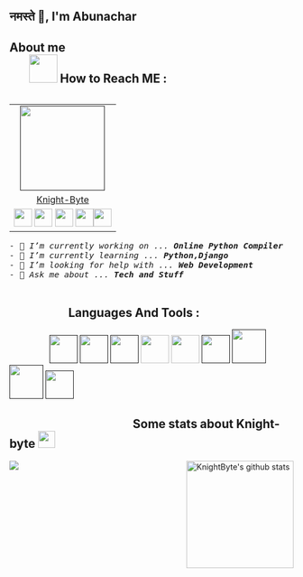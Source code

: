 
## नमस्ते 🙏, I'm Abunachar

## About me &nbsp; &nbsp; &nbsp; &nbsp; &nbsp; &nbsp; &nbsp; &nbsp; &nbsp; &nbsp; &nbsp; &nbsp; &nbsp; &nbsp; &nbsp; &nbsp; &nbsp; &nbsp; &nbsp; &nbsp; &nbsp; &nbsp; &nbsp; &nbsp; &nbsp; &nbsp; &nbsp; &nbsp; &nbsp; &nbsp; &nbsp; &nbsp; &nbsp; &nbsp; &nbsp; &nbsp; &nbsp; &nbsp; &nbsp; &nbsp; &nbsp; &nbsp; &nbsp; &nbsp;<img src="https://media.giphy.com/media/VgCDAzcKvsR6OM0uWg/giphy.gif" width="50"> How to Reach ME :
  
<table align="right">
  <tr>
   <td align="center" col-span=3><a href=""><img src="https://i.ibb.co/6XpKv1V/profile-png.png" width="150px" height="150px" /></a> </th>
  </tr>
  <tr>
  <td align="center" col-span=3><a href="">Knight-Byte</a></td>
  </tr>
  <tr>
  <td><a href="https://github.com/knight-byte"><img src="https://img.icons8.com/fluent/48/000000/github.png" width="32px" height="32px"></a> <a href="https://www.instagram.com/_.masterofnothing._/"><img src="https://img.icons8.com/fluent/48/000000/instagram-new.png" width="32px" height="32px"></a> <a href="https://in.linkedin.com/in/abunachar"><img src="https://img.icons8.com/fluent/48/000000/linkedin.png" width="32px" height="32px"></a> <a href="https://www.codewars.com/users/knight-byte"><img src="https://simpleicons.org/icons/codewars.svg" width="32px" height="32px"></a><a href="https://www.hackerrank.com/Abunachar"><img src="https://img.icons8.com/windows/64/000000/hackerrank.png" width="32px" height="32px"></a></td>
  </tr>
 </table>
 <link href="https://fonts.googleapis.com/css2?family=Courier+Prime:ital@1&display=swap" rel="stylesheet">
<p style="font-family: 'Courier Prime', monospace; font-size:11pt; font-style:italic">
- 🔭 I’m currently working on ...  <b>Online Python Compiler</b><br>
- 🌱 I’m currently learning ... <b>Python,Django</b><br>
- 🤔 I’m looking for help with ... <b>Web Development</b><br>
- 💬 Ask me about ... <b>Tech and Stuff</b><br><br>
 </p>
 
 
## &nbsp; &nbsp; &nbsp; &nbsp; &nbsp; &nbsp; &nbsp; &nbsp; &nbsp; &nbsp; &nbsp;Languages And Tools :
&nbsp; &nbsp; &nbsp; &nbsp; &nbsp; &nbsp; &nbsp; &nbsp; &nbsp;
<code><a href="" target="_blank"><img height="50" src="https://www.vectorlogo.zone/logos/java/java-icon.svg"></a></code>
<code><a href="" target="_blank"><img height="50" src="https://img.icons8.com/color/48/000000/c-plus-plus-logo.png"/></a></code>
<code><a href="" target="_blank"><img height="50" src="https://img.icons8.com/color/48/000000/c-programming.png"/></a></code>
<code><a href="https://www.python.org/" target="_blank"><img height="50" src="https://www.vectorlogo.zone/logos/python/python-icon.svg"></a></code>
<code><a href="https://code.visualstudio.com/" target="_blank"><img height="50" src="https://www.vectorlogo.zone/logos/visualstudio_code/visualstudio_code-icon.svg"></a></code>
<code><a href="" target="_blank"><img height="50" src="https://www.vectorlogo.zone/logos/djangoproject/djangoproject-icon.svg"></a></code>
<code><a href="" target="_blank"><img height="60" src="https://img.icons8.com/color/96/000000/html-5.png"/></a></code>
<code><a href="" target="_blank"><img height="60" src="https://img.icons8.com/color/96/000000/css3.png"/></a></code>
<code><a href="" target="_blank"><img height="50" src="https://www.vectorlogo.zone/logos/atom_io/atom_io-icon.svg"></a></code>


## &nbsp; &nbsp; &nbsp; &nbsp; &nbsp; &nbsp; &nbsp; &nbsp; &nbsp; &nbsp; &nbsp; &nbsp; &nbsp; &nbsp; &nbsp; &nbsp; &nbsp; &nbsp; &nbsp; &nbsp; &nbsp; &nbsp; Some stats about Knight-byte <img src="https://media.giphy.com/media/WUlplcMpOCEmTGBtBW/giphy.gif" width="30">
<img alt="KnightByte's github stats" align=right height="190" src="https://github-readme-stats.vercel.app/api?username=knight-byte&&show_icons=true&title_color=ffffff&icon_color=bb2acf&text_color=daf7dc&bg_color=151515" >
 
  <img align="center" src="https://github-readme-stats.vercel.app/api/top-langs/?username=knight-byte&layout=compact" />
  
